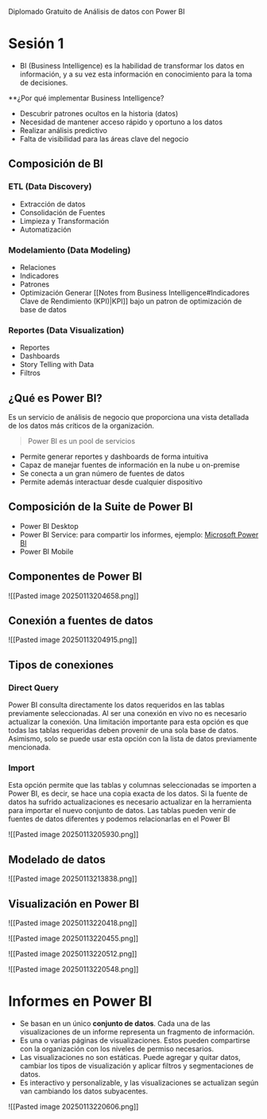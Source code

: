 Diplomado Gratuito de Análisis de datos con Power BI
# Sesión 1

- BI (Business Intelligence) es la habilidad de transformar los datos en información, y a su vez esta información en conocimiento para la toma de decisiones.

**¿Por qué implementar Business Intelligence?
- Descubrir patrones ocultos en la historia (datos)
- Necesidad de mantener acceso rápido y oportuno a los datos
- Realizar análisis predictivo
- Falta de visibilidad para las áreas clave del negocio

## Composición de BI

### ETL (Data Discovery)
- Extracción de datos
- Consolidación de Fuentes
- Limpieza y Transformación
- Automatización

### Modelamiento (Data Modeling)
- Relaciones
- Indicadores
- Patrones
- Optimización
Generar [[Notes from Business Intelligence#Indicadores Clave de Rendimiento (KPI)|KPI]] bajo un patron de optimización de base de datos

### Reportes (Data Visualization)
- Reportes
- Dashboards
- Story Telling with Data
- Filtros


## ¿Qué es Power BI?

Es un servicio de análisis de negocio que proporciona una vista detallada de los datos más críticos de la organización.

> Power BI es un pool de servicios

- Permite generar reportes y dashboards de forma intuitiva
- Capaz de manejar fuentes de información en la nube u on-premise
- Se conecta a un gran número de fuentes de datos
- Permite además interactuar desde cualquier dispositivo

## Composición de la Suite de Power BI

- Power BI Desktop
- Power BI Service: para compartir los informes, ejemplo:  [Microsoft Power BI](https://app.powerbi.com/view?r=eyJrIjoiZjRlODUwMDctZmVkMC00YWE2LTliMDMtMTU4YmEzYmFkNjU4IiwidCI6IjI5NjQxMTY5LTExODYtNDc2Mi1iYzI2LTRhOWY2NDg1ZmU4NSJ9)
- Power BI Mobile


## Componentes de Power BI

![[Pasted image 20250113204658.png]]


## Conexión a fuentes de datos
![[Pasted image 20250113204915.png]]


## Tipos de conexiones

### Direct Query
Power BI consulta directamente los datos requeridos en las tablas previamente seleccionadas. Al ser una conexión en vivo no es necesario actualizar la conexión. Una limitación importante para esta opción es que todas las tablas requeridas deben provenir de una sola base de datos. Asimismo, solo se puede usar esta opción con la lista de datos previamente mencionada.

### Import
Esta opción permite que las tablas y columnas seleccionadas se importen a Power BI, es decir, se hace una copia exacta de los datos. Si la fuente de datos ha sufrido actualizaciones es necesario actualizar en la herramienta para importar el nuevo conjunto de datos. Las tablas pueden venir de fuentes de datos diferentes y podemos relacionarlas en el Power BI


![[Pasted image 20250113205930.png]]


## Modelado de datos

![[Pasted image 20250113213838.png]]

## Visualización en Power BI

![[Pasted image 20250113220418.png]]



![[Pasted image 20250113220455.png]]

![[Pasted image 20250113220512.png]]

![[Pasted image 20250113220548.png]]


# Informes en Power BI
- Se basan en un único **conjunto de datos**. Cada una de las visualizaciones de un informe representa un fragmento de información.
- Es una o varias páginas de visualizaciones. Estos pueden compartirse con la organización con los niveles de permiso necesarios.
- Las visualizaciones no son estáticas. Puede agregar y quitar datos, cambiar los tipos de visualización y aplicar filtros y segmentaciones de datos.
- Es interactivo y personalizable, y las visualizaciones se actualizan según van cambiando los datos subyacentes.


![[Pasted image 20250113220606.png]]
